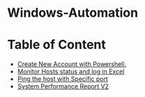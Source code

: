 # Windows-Automation
# Table of Content
* [Create New Account with Powershell.](https://github.com/BuildingTHEITGUY/windows-automation/blob/main/PowerShell%20Collection/Create%20New%20Account%20with%20Powershell.ps1)
* [Monitor Hosts status and log in Excel](https://github.com/BuildingTHEITGUY/windows-automation/blob/main/PowerShell%20Collection/Monitor%20Hosts%20status%20and%20log%20in%20Excel.ps1)
* [Ping the host with Specific port](https://github.com/BuildingTHEITGUY/windows-automation/blob/main/PowerShell%20Collection/Ping%20the%20host%20with%20Specific%20port.ps1)
* [System Performance Report V2](https://github.com/BuildingTHEITGUY/windows-automation/blob/main/PowerShell%20Collection/System%20Performance%20Report%20V2.ps1)

